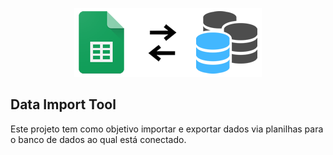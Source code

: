 <p align="center"><img src="docs/images/data_import_logo.png" width="300"></p>

## Data Import Tool

Este projeto tem como objetivo importar e exportar dados via planilhas para o banco de dados ao qual está conectado.